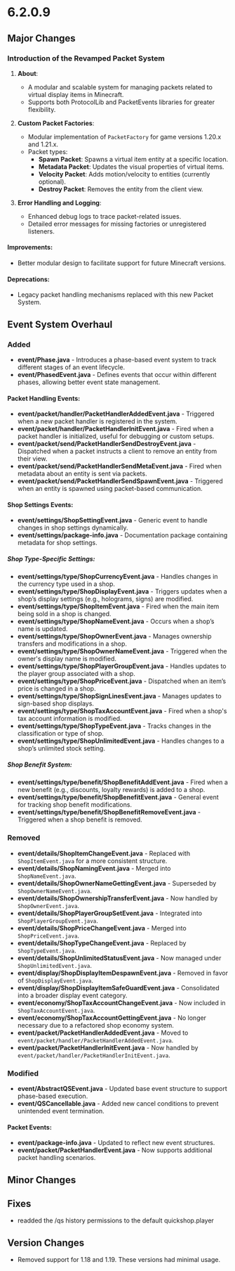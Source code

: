 # 6.2.0.9

## Major Changes

### Introduction of the Revamped Packet System
1. **About**:
    - A modular and scalable system for managing packets related to virtual display items in Minecraft.
    - Supports both ProtocolLib and PacketEvents libraries for greater flexibility.

2. **Custom Packet Factories**:
    - Modular implementation of `PacketFactory` for game versions 1.20.x and 1.21.x.
    - Packet types:
        - **Spawn Packet**: Spawns a virtual item entity at a specific location.
        - **Metadata Packet**: Updates the visual properties of virtual items.
        - **Velocity Packet**: Adds motion/velocity to entities (currently optional).
        - **Destroy Packet**: Removes the entity from the client view.

4. **Error Handling and Logging**:
    - Enhanced debug logs to trace packet-related issues.
    - Detailed error messages for missing factories or unregistered listeners.

#### Improvements:
- Better modular design to facilitate support for future Minecraft versions.

#### Deprecations:
- Legacy packet handling mechanisms replaced with this new Packet System.

## Event System Overhaul

### Added
- **event/Phase.java** - Introduces a phase-based event system to track different stages of an event lifecycle.
- **event/PhasedEvent.java** - Defines events that occur within different phases, allowing better event state management.

#### Packet Handling Events:
- **event/packet/handler/PacketHandlerAddedEvent.java** - Triggered when a new packet handler is registered in the system.
- **event/packet/handler/PacketHandlerInitEvent.java** - Fired when a packet handler is initialized, useful for debugging or custom setups.
- **event/packet/send/PacketHandlerSendDestroyEvent.java** - Dispatched when a packet instructs a client to remove an entity from their view.
- **event/packet/send/PacketHandlerSendMetaEvent.java** - Fired when metadata about an entity is sent via packets.
- **event/packet/send/PacketHandlerSendSpawnEvent.java** - Triggered when an entity is spawned using packet-based communication.

#### Shop Settings Events:
- **event/settings/ShopSettingEvent.java** - Generic event to handle changes in shop settings dynamically.
- **event/settings/package-info.java** - Documentation package containing metadata for shop settings.

##### Shop Type-Specific Settings:
- **event/settings/type/ShopCurrencyEvent.java** - Handles changes in the currency type used in a shop.
- **event/settings/type/ShopDisplayEvent.java** - Triggers updates when a shop’s display settings (e.g., holograms, signs) are modified.
- **event/settings/type/ShopItemEvent.java** - Fired when the main item being sold in a shop is changed.
- **event/settings/type/ShopNameEvent.java** - Occurs when a shop’s name is updated.
- **event/settings/type/ShopOwnerEvent.java** - Manages ownership transfers and modifications in a shop.
- **event/settings/type/ShopOwnerNameEvent.java** - Triggered when the owner's display name is modified.
- **event/settings/type/ShopPlayerGroupEvent.java** - Handles updates to the player group associated with a shop.
- **event/settings/type/ShopPriceEvent.java** - Dispatched when an item’s price is changed in a shop.
- **event/settings/type/ShopSignLinesEvent.java** - Manages updates to sign-based shop displays.
- **event/settings/type/ShopTaxAccountEvent.java** - Fired when a shop's tax account information is modified.
- **event/settings/type/ShopTypeEvent.java** - Tracks changes in the classification or type of shop.
- **event/settings/type/ShopUnlimitedEvent.java** - Handles changes to a shop’s unlimited stock setting.

##### Shop Benefit System:
- **event/settings/type/benefit/ShopBenefitAddEvent.java** - Fired when a new benefit (e.g., discounts, loyalty rewards) is added to a shop.
- **event/settings/type/benefit/ShopBenefitEvent.java** - General event for tracking shop benefit modifications.
- **event/settings/type/benefit/ShopBenefitRemoveEvent.java** - Triggered when a shop benefit is removed.

### Removed
- **event/details/ShopItemChangeEvent.java** - Replaced with `ShopItemEvent.java` for a more consistent structure.
- **event/details/ShopNamingEvent.java** - Merged into `ShopNameEvent.java`.
- **event/details/ShopOwnerNameGettingEvent.java** - Superseded by `ShopOwnerNameEvent.java`.
- **event/details/ShopOwnershipTransferEvent.java** - Now handled by `ShopOwnerEvent.java`.
- **event/details/ShopPlayerGroupSetEvent.java** - Integrated into `ShopPlayerGroupEvent.java`.
- **event/details/ShopPriceChangeEvent.java** - Merged into `ShopPriceEvent.java`.
- **event/details/ShopTypeChangeEvent.java** - Replaced by `ShopTypeEvent.java`.
- **event/details/ShopUnlimitedStatusEvent.java** - Now managed under `ShopUnlimitedEvent.java`.
- **event/display/ShopDisplayItemDespawnEvent.java** - Removed in favor of `ShopDisplayEvent.java`.
- **event/display/ShopDisplayItemSafeGuardEvent.java** - Consolidated into a broader display event category.
- **event/economy/ShopTaxAccountChangeEvent.java** - Now included in `ShopTaxAccountEvent.java`.
- **event/economy/ShopTaxAccountGettingEvent.java** - No longer necessary due to a refactored shop economy system.
- **event/packet/PacketHandlerAddedEvent.java** - Moved to `event/packet/handler/PacketHandlerAddedEvent.java`.
- **event/packet/PacketHandlerInitEvent.java** - Now handled by `event/packet/handler/PacketHandlerInitEvent.java`.

### Modified
- **event/AbstractQSEvent.java** - Updated base event structure to support phase-based execution.
- **event/QSCancellable.java** - Added new cancel conditions to prevent unintended event termination.

#### Packet Events:
- **event/package-info.java** - Updated to reflect new event structures.
- **event/packet/PacketHandlerEvent.java** - Now supports additional packet handling scenarios.

## Minor Changes

## Fixes
- readded the /qs history permissions to the default quickshop.player

## Version Changes
- Removed support for 1.18 and 1.19. These versions had minimal usage.